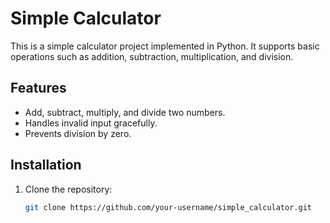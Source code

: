 # Simple Calculator

This is a simple calculator project implemented in Python. It supports basic operations such as addition, subtraction, multiplication, and division.

## Features

- Add, subtract, multiply, and divide two numbers.
- Handles invalid input gracefully.
- Prevents division by zero.

## Installation

1. Clone the repository:
   ```bash
   git clone https://github.com/your-username/simple_calculator.git
